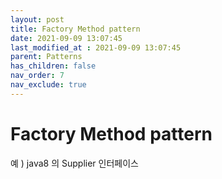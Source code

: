 ```yaml
---
layout: post
title: Factory Method pattern
date: 2021-09-09 13:07:45
last_modified_at : 2021-09-09 13:07:45
parent: Patterns
has_children: false
nav_order: 7
nav_exclude: true
---
```


# Factory Method pattern

예 ) java8 의 Supplier<T> 인터페이스